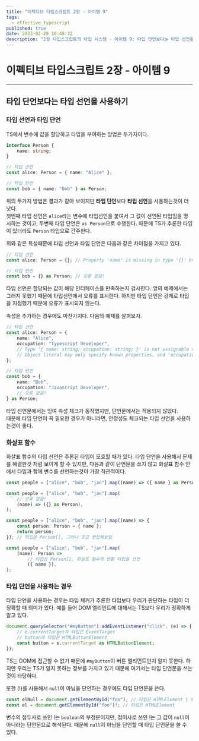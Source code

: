 ```yaml
---
title: "이펙티브 타입스크립트 2장 - 아이템 9"
tags:
  - effective_typescript
published: true
date: 2023-02-28 16:48:32
description: "2장 타입스크립트의 타입 시스템 - 아이템 9: 타입 단언보다는 타입 선언을 사용하기"
---
```


# 이펙티브 타입스크립트 2장 - 아이템 9

---

## 타입 단언보다는 타입 선언을 사용하기

### 타입 선언과 타입 단언

TS에서 변수에 값을 할당하고 타입을 부여하는 방법은 두가지이다.

```ts
interface Person {
	name: string;
}

// 타입 선언
const alice: Person = { name: "Alice" };

// 타입 단언
const bob = { name: "Bob" } as Person;
```

위의 두가지 방법은 결과가 같아 보이지만 **타입 단언**보다 **타입 선언**을 사용하는것이 더 낫다.<br />
첫번째 타입 선언은 `alice`라는 변수에 타입선언을 붙여서 그 값이 선언된 타입임을 명시하는 것이고, 두번째 타입 단언은 `as Person`으로 수행한다. 때문에 TS가 추론한 타입이 있더라도 `Person` 타입으로 간주한다.

위와 같은 특성때문에 타입 선언과 타입 단언은 다음과 같은 차이점을 가지고 있다.

```ts
// 타입 선언
const alice: Person = {}; // Property 'name' is missing in type '{}' but required in type 'Person'.ts(2741)

// 타입 단언
const bob = {} as Person; // 오류 없음!
```

타입 선언은 할당되는 값이 해당 인터페이스를 만족하는지 검사한다. 앞의 예제에서는 그러지 못했기 때문에 타입선언에서 오류를 표시한다. 하지만 타입 단언은 강제로 타입을 지정했기 때문에 오류가 표시되지 않는다.

속성을 추가하는 경우에도 마찬가지다. 다음의 예제를 살펴보자.

```ts
// 타입 선언
const alice: Person = {
	name: "Alice",
	occupation: "Typescript Developer",
	// Type '{ name: string; occupation: string; }' is not assignable to type 'Person'.
	// Object literal may only specify known properties, and 'occupation' does not exist in type 'Person'.ts(2322)
};

// 타입 단언
const bob = {
	name: "Bob",
	occupation: "Javascript Developer",
	// 오류 없음!
} as Person;
```

타입 선언문에서는 잉여 속성 체크가 동작했지만, 단언문에서는 적용되지 않았다.<br />
때문에 타입 단언이 꼭 필요한 경우가 아니라면, 안정성도 체크되는 타입 선언을 사용하는것이 좋다.

### 화살표 함수

화살표 함수의 타입 선언은 추론된 타입이 모호할 때가 있다. 타입 단언을 사용해서 문제를 해결한것 처럼 보이게 할 수 있지만, 다음과 같이 단언문을 쓰지 않고 화살표 함수 안에서 타입과 함께 변수를 선언하는것이 가장 직관적이다.

```ts
const people = ["alice", "bob", "jan"].map((name) => ({ name } as Person)); // 타입은 Person[]

const people = ["alice", "bob", "jan"].map(
	// 오류 없음!
	(name) => ({} as Person),
);

const people = ["alice", "bob", "jan"].map((name) => {
	const person: Person = { name };
	return person;
}); // 타입은 Person[], 그러나 조금 번잡해보임

const people = ["alice", "bob", "jan"].map(
	(name): Person =>
		// 타입은 Person[], 화살표 함수의 반환 타입을 선언
		({ name }),
);
```

### 타입 단언을 사용하는 경우

타입 단언을 사용하는 경우는 타입 체커가 추론한 타입보다 우리가 판단하는 타입이 더 정확할 때 의미가 있다. 예를 들어 DOM 엘리먼트에 대해서는 TS보다 우리가 정확하게 알고 있다.

```ts
document.querySelector("#myButton").addEventListener("click", (e) => {
	// e.currentTarget의 타입은 EventTarget
	// button의 타입은 HTMLButtonElement
	const button = e.currentTarget as HTMLButtonElement;
});
```

TS는 DOM에 접근할 수 없기 때문에 `#myButton`이 버튼 엘리먼트인지 알지 못한다. 하지만 우리는 TS가 알지 못하는 정보를 가지고 있기 때문에 여기서는 타입 단언문을 쓰는것이 타당하다.

또한 (!)를 사용해서 `null`이 아님을 단언하는 경우에도 타입 단언문을 쓴다.

```ts
const elNull = document.getElementById("foo"); // 타입은 HTMLElement | null
const el = document.getElementById("foo")!; // 타입은 HTMLElement
```

변수의 접두사로 쓰인 !는 `boolean`의 부정문이지만, 접미사로 쓰인 !는 그 값이 `null`이 아니라는 단언문으로 해석된다. 때문에 `null`이 아님을 단언할 때 타입 단언문을 쓸 수 있다.
